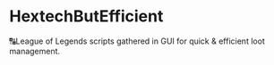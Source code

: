 # HextechButEfficient
🔠League of Legends scripts gathered in GUI for quick &amp; efficient loot management. 
